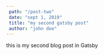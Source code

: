 ```yaml
---
 path: "/post-two"
 date: "sept 1, 2019"
 title: "my second gatsby post"
 author: "john doe"
---
```

 
this is my second blog post in Gatsby